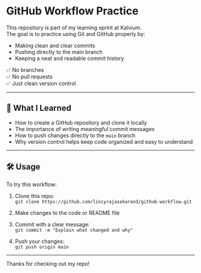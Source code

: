 # GitHub Workflow Practice

This repository is part of my learning sprint at Kalvium.  
The goal is to practice using Git and GitHub properly by:

- Making clean and clear commits
- Pushing directly to the main branch
- Keeping a neat and readable commit history

✅ No branches  
✅ No pull requests  
✅ Just clean version control

---

## 📘 What I Learned

- How to create a GitHub repository and clone it locally
- The importance of writing meaningful commit messages
- How to push changes directly to the `main` branch
- Why version control helps keep code organized and easy to understand

---

## 🛠️ Usage

To try this workflow:

1. Clone this repo:  
   `git clone https://github.com/lincyrajasekaran3/github-workflow.git`

2. Make changes to the code or README file

3. Commit with a clear message:  
   `git commit -m "Explain what changed and why"`

4. Push your changes:  
   `git push origin main`

---

Thanks for checking out my repo! 